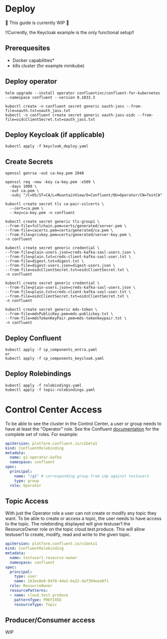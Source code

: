 # Deploy
🚧 This guide is currently WIP 🚧

!!Currently, the Keycloak example is the only functional setup!!

## Prerequesites
- Docker capabilities*
- k8s cluster (for example minikube)

## Deploy operator
```helm upgrade --install operator confluentinc/confluent-for-kubernetes --namespace confluent --version 0.1033.3```

```
kubectl create -n confluent secret generic oauth-jass --from-file=oauth.txt=oauth_jass.txt 
kubectl -n confluent create secret generic oauth-jass-oidc --from-file=oidcClientSecret.txt=oauth_jass.txt
```
## Deploy Keycloak (if applicable)

```kubectl apply -f keycloak_deploy.yaml```

## Create Secrets
```
openssl genrsa -out ca-key.pem 2048

openssl req -new -key ca-key.pem -x509 \
  -days 1000 \
  -out ca.pem \
  -subj "/C=US/ST=CA/L=MountainView/O=Confluent/OU=Operator/CN=TestCA"

kubectl create secret tls ca-pair-sslcerts \
  --cert=ca.pem \
  --key=ca-key.pem -n confluent

kubectl create secret generic tls-group1 \
--from-file=fullchain.pem=certs/generated/server.pem \
--from-file=cacerts.pem=certs/generated/ca.pem \
--from-file=privkey.pem=certs/generated/server-key.pem \
-n confluent

kubectl create secret generic credential \
--from-file=plain-users.json=creds-kafka-sasl-users.json \
--from-file=plain.txt=creds-client-kafka-sasl-user.txt \
--from-file=digest.txt=digest.txt \
--from-file=digest-users.json=digest-users.json \
--from-file=oidcClientSecret.txt=oidcClientSecret.txt \
-n confluent

kubectl create secret generic credential \
--from-file=plain-users.json=creds-kafka-sasl-users.json \
--from-file=plain.txt=creds-client-kafka-sasl-user.txt \
--from-file=oidcClientSecret.txt=oidcClientSecret.txt \
-n confluent

kubectl create secret generic mds-token \
--from-file=mdsPublicKey.pem=mds-publickey.txt \
--from-file=mdsTokenKeyPair.pem=mds-tokenkeypair.txt \
-n confluent
```

## Deploy Confluent

```
kubectl apply -f cp_components_entra.yaml
or
kubectl apply -f cp_components_keycloak.yaml
```

## Deploy Rolebindings
```
kubectl apply -f rolebindings.yaml
kubectl apply -f topic-rolebindings.yaml
```

# Control Center Access
To be able to see the cluster in the Control Center, a user or group needs to have at least the "Operator" role. See the Confluent [documentation](https://docs.confluent.io/platform/current/control-center/security/c3-rbac.html#id9:~:text=connections%20are%20proxied.-,Topic%20management%20(cluster%20scope,-)%C2%B6) for the complete set of roles. For example:

```yaml
apiVersion: platform.confluent.io/v1beta1
kind: ConfluentRolebinding
metadata:
  name: g1-operator-kafka
  namespace: confluent
spec:
  principal:
    name: "/g1" # corresponding group from idp against testuser1
    type: group
  role: Operator
```

## Topic Access
With just the Operator role a user can not create or modify any topic they want. To be able to create or access a topic, the user needs to have access to the topic. The rolebinding displayed will give testuser1 the ResourceOwner role on the topic cloud.test.produce. This will allow testuser1 to create, modify, read and write to the given topic.

```yaml
apiVersion: platform.confluent.io/v1beta1
kind: ConfluentRolebinding
metadata:
  name: testuser1.resource-owner
  namespace: confluent
spec:
  principal:
    type: user
    name: 163ee8e8-04f8-4de2-ba22-daf394eea8f1
  role: ResourceOwner
  resourcePatterns:
  - name: cloud.test.produce
    patternType: PREFIXED
    resourceType: Topic
```

## Producer/Consumer access
WIP

